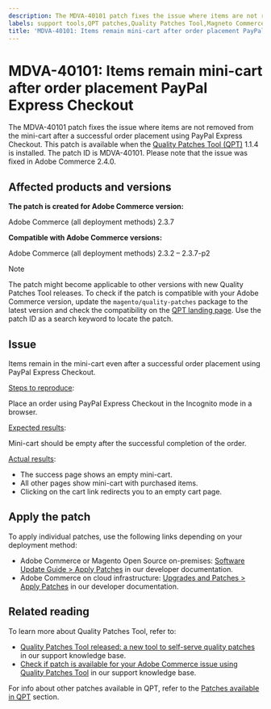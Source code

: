 ```yaml
---
description: The MDVA-40101 patch fixes the issue where items are not removed from the mini-cart after a successful order placement using PayPal Express Checkout. This patch is available when the [Quality Patches Tool (QPT)](https://devdocs.magento.com/guides/v2.4/comp-mgr/patching.html#mqp) 1.1.4 is installed. The patch ID is MDVA-40101. Please note that the issue was fixed in Adobe Commerce 2.4.0.
labels: support tools,QPT patches,Quality Patches Tool,Magneto Commerce Cloud,QPT 1.1.4,Adobe Commerce,cloud infrastructure,on-premises,2.3.2,2.3.2-p2,2.3.3,2.3.3-p1,2.3.4,2.3.4-p2,2.3.5,2.3.5-p1,2.3.5-p2,2.3.6,2.3.6-p1,2.3.7,2.3.7-p1,2.3.7-p2
title: 'MDVA-40101: Items remain mini-cart after order placement PayPal Express Checkout'
---
```


# MDVA-40101: Items remain mini-cart after order placement PayPal Express Checkout

The MDVA-40101 patch fixes the issue where items are not removed from the mini-cart after a successful order placement using PayPal Express Checkout. This patch is available when the [Quality Patches Tool (QPT)](https://devdocs.magento.com/guides/v2.4/comp-mgr/patching.html#mqp) 1.1.4 is installed. The patch ID is MDVA-40101. Please note that the issue was fixed in Adobe Commerce 2.4.0.

## Affected products and versions

**The patch is created for Adobe Commerce version:**

Adobe Commerce (all deployment methods) 2.3.7

**Compatible with Adobe Commerce versions:**

Adobe Commerce (all deployment methods) 2.3.2 – 2.3.7-p2

>[!NOTE]
>
>The patch might become applicable to other versions with new Quality Patches Tool releases. To check if the patch is compatible with your Adobe Commerce version, update the `magento/quality-patches` package to the latest version and check the compatibility on the [QPT landing page](https://devdocs.magento.com/quality-patches/tool.html#patch-grid). Use the patch ID as a search keyword to locate the patch.

## Issue

Items remain in the mini-cart even after a successful order placement using PayPal Express Checkout.

<u>Steps to reproduce</u>:

Place an order using PayPal Express Checkout in the Incognito mode in a browser.

<u>Expected results</u>:

Mini-cart should be empty after the successful completion of the order.

<u>Actual results</u>:

* The success page shows an empty mini-cart.
* All other pages show mini-cart with purchased items.
* Clicking on the cart link redirects you to an empty cart page.

## Apply the patch

To apply individual patches, use the following links depending on your deployment method:

* Adobe Commerce or Magento Open Source on-premises: [Software Update Guide > Apply Patches](https://devdocs.magento.com/guides/v2.4/comp-mgr/patching/mqp.html) in our developer documentation.
* Adobe Commerce on cloud infrastructure: [Upgrades and Patches > Apply Patches](https://devdocs.magento.com/cloud/project/project-patch.html) in our developer documentation. 

## Related reading

To learn more about Quality Patches Tool, refer to:

* [Quality Patches Tool released: a new tool to self-serve quality patches](https://support.magento.com/hc/en-us/articles/360047139492) in our support knowledge base.
* [Check if patch is available for your Adobe Commerce issue using Quality Patches Tool](https://support.magento.com/hc/en-us/articles/360047125252) in our support knowledge base.

For info about other patches available in QPT, refer to the [Patches available in QPT](https://support.magento.com/hc/en-us/sections/360010506631-Patches-available-in-QPT-tool-) section.